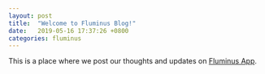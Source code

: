 ```yaml
---
layout: post
title:  "Welcome to Fluminus Blog!"
date:   2019-05-16 17:37:26 +0800
categories: fluminus
---
```


This is a place where we post our thoughts and updates on [Fluminus App](https://github.com/fluminus/fluminus_app).